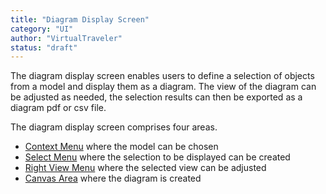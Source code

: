 ```yaml
---
title: "Diagram Display Screen"
category: "UI"
author: "VirtualTraveler"
status: "draft"
---
```


The diagram display screen enables users to define a selection of objects from a model and display them as a diagram. The view of the diagram can be adjusted as needed, the selection results can then be exported as a diagram pdf or csv file. 

The diagram display screen comprises four areas. 

- [Context Menu]({{site.baseurl}}/reference/ui/#top-context-menu) where the model can be chosen
- [Select Menu]({{site.baseurl}}/reference/ui/#left-selection-menu) where the selection to be displayed can be created 
- [Right View Menu]({{site.baseurl}}/reference/ui/#right-view-menu) where the selected view can be adjusted
- [Canvas Area]({{site.baseurl}}/reference/ui/#canvas-area)
where the diagram is created 